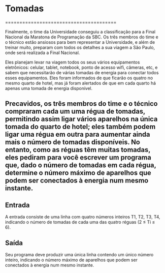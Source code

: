 # Tomadas
=======================================

Finalmente, o time da Universidade conseguiu a classificação para a Final Nacional da Maratona de Programação da SBC. 
Os três membros do time e o técnico estão ansiosos para bem representar a Universidade, e além de treinar muito, preparam
com todos os detalhes a sua viagem a São Paulo, onde será realizada a Final Nacional.

Eles planejam levar na viagem todos os seus vários equipamentos eletrônicos: 
celular, tablet, notebook, ponto de acesso wifi, câmeras, etc, e sabem que necessitarão de várias tomadas de energia para 
conectar todos esses equipamentos. Eles foram informados de que ficarão os quatro no mesmo quarto de hotel, mas já foram 
alertados de que em cada quarto há apenas uma tomada de energia disponível.

Precavidos, os três membros do time e o técnico compraram cada um uma régua de tomadas, permitindo assim ligar vários 
aparelhos na única tomada do quarto de hotel; eles também podem ligar uma régua em outra para aumentar ainda mais o 
número de tomadas disponíveis. No entanto, como as réguas têm muitas tomadas, eles pediram para você escrever um programa
que, dado o número de tomadas em cada régua, determine o número máximo de aparelhos que podem ser conectados à energia num mesmo instante.
---------------------------------------

## Entrada

A entrada consiste de uma linha com quatro números inteiros T1, T2, T3, T4, indicando o número de tomadas de cada uma das quatro réguas (2 ≤ Ti ≤ 6).

## Saída

Seu programa deve produzir uma única linha contendo um único número inteiro, indicando o número máximo de aparelhos que podem ser conectados à energia num mesmo instante.